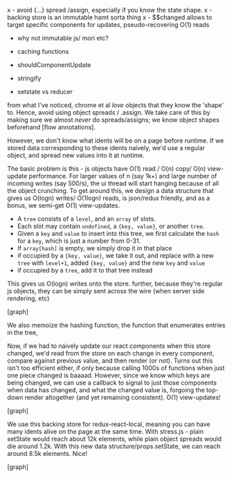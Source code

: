 x - avoid {...} spread /assign, especially if you know the state shape.
x - backing store is an immutable hamt sorta thing
x - $$changed allows to target specific components for updates, pseudo-recovering O(1) reads
 - why not immutable js/ mori etc?
- caching functions
- shouldComponentUpdate
- stringify

- setstate vs reducer

from what I've noticed, chrome et al _love_ objects that they know the 'shape' to. Hence, avoid using object spreads / .assign. We take care of this by making sure we almost *never* do spreads/assigns; we know object shapes beforehand [flow annotations].

However, we don't know what idents will be on a page before runtime. If we stored data corresponding to these idents naively, we'd use a regular object, and spread new values into it at runtime.

The basic problem is this - js objects have O(1) read / O(n) copy/ O(n) view-update performance. For larger values of n (say 1k+) and large number of incoming writes (say 500/s), the ui thread will start hanging because of all the object crunching. To get around this, we design a data structure that gives us O(logn) writes/ O(1logn) reads, is json/redux friendly, and as a bonus, we semi-get O(1) view-updates.

- A `tree` consists of a `level`, and an `array` of slots.
- Each slot may contain `undefined`, a `{key, value}`, or another `tree`.
- Given a `key` and `value` to insert into this tree, we first calculate the `hash` for a `key`, which is just a number from 0-31.
- If `array[hash]` is empty, we simply drop it in that place
- if occupied by a `{key, value}`, we take it out, and replace with a new `tree` with `level+1`, added `{key, value}` and the new `key` and `value`
- if occupied by a `tree`, add it to that tree instead

This gives us O(logn) writes onto the store. further, because they're regular js objects, they can be simply sent across the wire (when server side rendering, etc)

[graph]

We also memoize the hashing function, the function that enumerates entries in the tree,

Now, if we had to naively update our react components when this store changed, we'd read from the store on each change in every component, compare against previous value, and then render (or not). Turns out this isn't too efficient either, if only because calling 1000s of functions when just one piece changed is baaaad. However, since we know which keys are being changed, we can use a callback to signal to just those components when data has changed, and what the changed value is, forgoing the top-down render altogether (and yet remaining consistent). O(1) view-updates!

[graph]

We use this backing store for redux-react-local, meaning  you can have many idents alive on the page at the same time. With stress.js - plain setState would reach about 12k elements, while plain object spreads would die around 1.2k. With this new data structure/props.setState, we can reach around 8.5k elements. Nice!

[graph]


